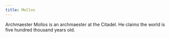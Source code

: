 ```yaml
---
title: Mollos
---
```


Archmaester Mollos is an archmaester at the Citadel. He claims the world is five hundred thousand years old.


